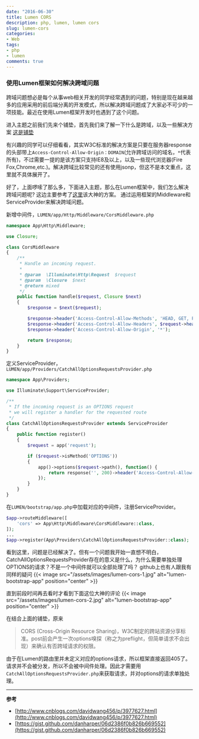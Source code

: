 ```yaml
---
date: "2016-06-30"
title: Lumen CORS
description: php, lumen, lumen cors
slug: lumen-cors
categories:
- Web
tags:
- php
- lumen
comments: true
---
```


### **使用Lumen框架如何解决跨域问题**
跨域问题想必是每个从事web相关开发的同学经常遇到的问题，特别是现在越来越多的应用采用的前后端分离的开发模式，所以解决跨域问题成了大家必不可少的一项技能。最近在使用Lumen框架开发时也遇到了这个问题。

进入主题之前我们先来个铺垫，首先我们来了解一下什么是跨域，以及一些解决方案 [这是铺垫](http://www.cnblogs.com/davidwang456/p/3977627.html)

有兴趣的同学可以仔细看看，其实W3C标准的解决方案是只要在服务器response的头部带上`Access-Control-Allow-Origin：DOMAIN`(允许跨域访问的域名，`*`代表所有)，不过需要一提的是该方案只支持IE8及以上，以及一些现代浏览器(Fire Fox,Chrome,etc.)。解决跨域比较常见的还有使用jsonp，但这不是本文重点，这里就不具体展开了。

好了，上面啰嗦了那么多，下面进入主题，那么在Lumen框架中，我们怎么解决跨域问题呢?
这边主要参考了[这里](https://gist.github.com/danharper/06d2386f0b826b669552)该大神的方案。
通过运用框架的Middleware和ServiceProvider来解决跨域问题。

新增中间件，`LUMEN/app/Http/Middleware/CorsMiddleware.php`

```php
namespace App\Http\Middleware;

use Closure;

class CorsMiddleware
{
    /**
     * Handle an incoming request.
     *
     * @param  \Illuminate\Http\Request  $request
     * @param  \Closure  $next
     * @return mixed
     */
    public function handle($request, Closure $next)
    {
        $response = $next($request);

        $response->header('Access-Control-Allow-Methods', 'HEAD, GET, POST, PUT, PATCH, DELETE');
        $response->header('Access-Control-Allow-Headers', $request->header('Access-Control-Request-Headers'));
        $response->header('Access-Control-Allow-Origin', '*');

        return $response;
    }
}
```

定义ServiceProvider，`LUMEN/app/Providers/CatchAllOptionsRequestsProvider.php`

```php
namespace App\Providers;

use Illuminate\Support\ServiceProvider;

/**
 * If the incoming request is an OPTIONS request
 * we will register a handler for the requested route
 */
class CatchAllOptionsRequestsProvider extends ServiceProvider
{
	public function register()
	{
	    $request = app('request');

	    if ($request->isMethod('OPTIONS'))
	    {
	    	app()->options($request->path(), function() {
	    		return response('', 200)->header('Access-Control-Allow-Origin', '*');
	    	});
	    }
  	}
}
```

在`LUMEN/bootstrap/app.php`中加载对应的中间件，注册ServiceProvider。

```php
$app->routeMiddleware([
    'cors' => App\Http\Middleware\CorsMiddleware::class,
]);
...
$app->register(App\Providers\CatchAllOptionsRequestsProvider::class);
```

看到这里，问题是已经解决了。但有一个问题我开始一直想不明白，CatchAllOptionsRequestsProvider存在的意义是什么，为什么需要单独处理OPTIONS的请求？不是一个中间件就可以全部处理了吗？
github上也有人跟我有同样的疑问
{{< image src="/assets/images/lumen-cors-1.jpg" alt="lumen-bootstrap-app" position="center" >}}

直到前段时间再去看时才看到下面这位大神的评论
{{< image src="/assets/images/lumen-cors-2.jpg" alt="lumen-bootstrap-app" position="center" >}}

在结合上面的铺垫，原来

> CORS (Cross-Origin Resource Sharing)，W3C制定的跨站资源分享标准。post前会产生一次options嗅探（称之为preflight，但简单请求不会出现）来确认有否跨域请求的权限。

由于在Lumen的路由里并未定义对应的options请求，所以框架直接返回405了。请求并不会被分发，所以不会被中间件处理。因此才需要用`CatchAllOptionsRequestsProvider.php`来获取请求，并对options的请求单独处理。

---

**参考**

* [http://www.cnblogs.com/davidwang456/p/3977627.html](http://www.cnblogs.com/davidwang456/p/3977627.html)
* [https://gist.github.com/danharper/06d2386f0b826b669552](https://gist.github.com/danharper/06d2386f0b826b669552)